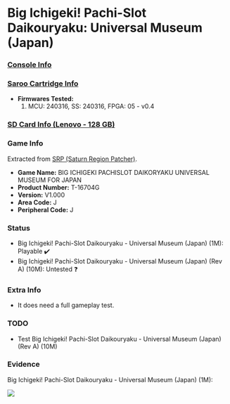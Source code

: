 # Big Ichigeki! Pachi-Slot Daikouryaku: Universal Museum (Japan)

### [Console Info](../../../../../Info/Consoles/VA13/README.md)

### [Saroo Cartridge Info](../../../../../Info/Cartridges/RetroGameParadiseStore/1.32F/README.md)

- <b>Firmwares Tested:</b>
  1. MCU: 240316, SS: 240316, FPGA: 05 - v0.4

### [SD Card Info (Lenovo - 128 GB)](../../../../../Info/SdCards/Lenovo/128GB/fat32/README.md)

### Game Info

Extracted from [SRP (Saturn Region Patcher)](https://segaxtreme.net/resources/saturn-region-patcher.81/download).

- <b>Game Name:</b> BIG ICHIGEKI PACHISLOT DAIKORYAKU UNIVERSAL MUSEUM FOR JAPAN
- <b>Product Number:</b> T-16704G
- <b>Version:</b> V1.000
- <b>Area Code:</b> J
- <b>Peripheral Code:</b> J

### Status

- Big Ichigeki! Pachi-Slot Daikouryaku - Universal Museum (Japan) (1M): Playable :heavy_check_mark:
- Big Ichigeki! Pachi-Slot Daikouryaku - Universal Museum (Japan) (Rev A) (10M): Untested :question:

### Extra Info

- It does need a full gameplay test.

### TODO

- Test Big Ichigeki! Pachi-Slot Daikouryaku - Universal Museum (Japan) (Rev A) (10M)

### Evidence

Big Ichigeki! Pachi-Slot Daikouryaku - Universal Museum (Japan) (1M):

[![](https://img.youtube.com/vi/eek8oHYsBPc/0.jpg)](https://www.youtube.com/watch?v=eek8oHYsBPc)
